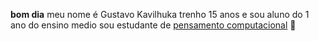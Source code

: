 **bom dia**
meu nome é Gustavo Kavilhuka
trenho 15 anos e sou aluno do 1 ano do ensino medio
sou estudante de [pensamento computacional](https://blog.conexia.com.br/pensamento-computacional/#:~:text=O%20que%20%C3%A9%20pensamento%20computacional,forma%20cr%C3%ADtica%2C%20criativa%20e%20estrat%C3%A9gica.)
:trident:

